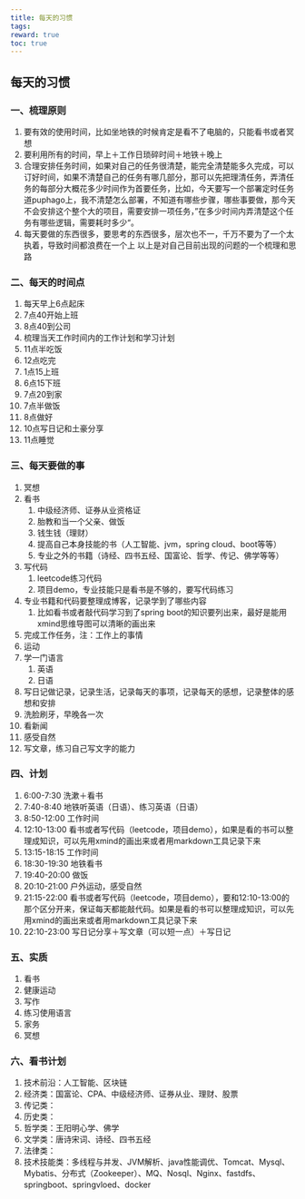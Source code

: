 ```yaml
---
title: 每天的习惯
tags:
reward: true
toc: true
---
```


## 每天的习惯


### 一、梳理原则

1. 要有效的使用时间，比如坐地铁的时候肯定是看不了电脑的，只能看书或者冥想
2. 要利用所有的时间，早上＋工作日琐碎时间＋地铁＋晚上
3. 合理安排任务时间，如果对自己的任务很清楚，能完全清楚能多久完成，可以订好时间，如果不清楚自己的任务有哪几部分，那可以先把理清任务，弄清任务的每部分大概花多少时间作为首要任务，比如，今天要写一个部署定时任务道puphago上，我不清楚怎么部署，不知道有哪些步骤，哪些事要做，那今天不会安排这个整个大的项目，需要安排一项任务，”在多少时间内弄清楚这个任务有哪些逻辑，需要耗时多少“。
4. 每天要做的东西很多，要思考的东西很多，层次也不一，千万不要为了一个太执着，导致时间都浪费在一个上
以上是对自己目前出现的问题的一个梳理和思路

<!--more-->
### 二、每天的时间点

1. 每天早上6点起床
2. 7点40开始上班
3. 8点40到公司
4. 梳理当天工作时间内的工作计划和学习计划
5. 11点半吃饭
6. 12点吃完
7. 1点15上班
8. 6点15下班
9. 7点20到家
10. 7点半做饭
11. 8点做好
12. 10点写日记和土豪分享
13. 11点睡觉

### 三、每天要做的事

1. 冥想
2. 看书
    1. 中级经济师、证券从业资格证
    2. 胎教和当一个父亲、做饭
    3. 钱生钱（理财）
    4. 提高自己本身技能的书（人工智能、jvm，spring cloud、boot等等）
    5. 专业之外的书籍（诗经、四书五经、国富论、哲学、传记、佛学等等）
3. 写代码
    1. leetcode练习代码
    2. 项目demo，专业技能只是看书是不够的，要写代码练习
4. 专业书籍和代码要整理成博客，记录学到了哪些内容
    1. 比如看书或者敲代码学习到了spring boot的知识要列出来，最好是能用xmind思维导图可以清晰的画出来
5. 完成工作任务，注：工作上的事情
6. 运动
7. 学一门语言
    1. 英语
    2. 日语
8. 写日记做记录，记录生活，记录每天的事项，记录每天的感想，记录整体的感想和安排
9. 洗脸刷牙，早晚各一次
10. 看新闻
11. 感受自然
12. 写文章，练习自己写文字的能力

### 四、计划

1. 6:00-7:30 洗漱＋看书
2. 7:40-8:40 地铁听英语（日语）、练习英语（日语）
3. 8:50-12:00 工作时间
4. 12:10-13:00 看书或者写代码（leetcode，项目demo），如果是看的书可以整理成知识，可以先用xmind的画出来或者用markdown工具记录下来
5. 13:15-18:15 工作时间
6. 18:30-19:30 地铁看书
7. 19:40-20:00 做饭
8. 20:10-21:00 户外运动，感受自然
9. 21:15-22:00 看书或者写代码（leetcode，项目demo），要和12:10-13:00的那个区分开来，保证每天都能敲代码。如果是看的书可以整理成知识，可以先用xmind的画出来或者用markdown工具记录下来
10. 22:10-23:00 写日记分享＋写文章（可以短一点）＋写日记

### 五、实质

1. 看书
2. 健康运动
3. 写作
4. 练习使用语言
5. 家务
6. 冥想

### 六、看书计划

1. 技术前沿：人工智能、区块链
2. 经济类：国富论、CPA、中级经济师、证券从业、理财、股票
3. 传记类：
4. 历史类：
5. 哲学类：王阳明心学、佛学
6. 文学类：唐诗宋词、诗经、四书五经
7. 法律类：
8. 技术技能类：多线程与并发、JVM解析、java性能调优、Tomcat、Mysql、Mybatis、分布式（Zookeeper）、MQ、Nosql、Nginx、fastdfs、springboot、springvloed、docker

